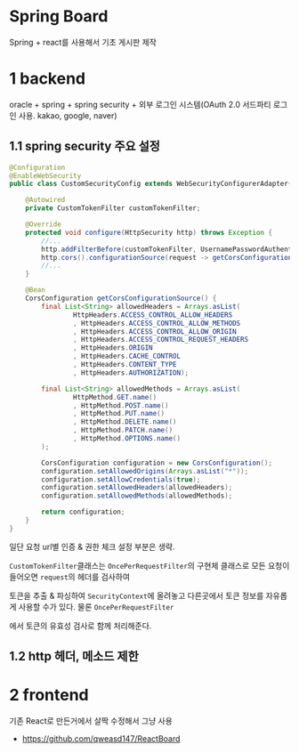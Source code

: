 # Spring Board

Spring + react를 사용해서 기초 게시판 제작

# 1 backend
oracle + spring + spring security + 외부 로그인 시스템(OAuth 2.0 서드파티 로그인 사용. kakao, google, naver)

## 1.1 spring security 주요 설정

```java
@Configuration
@EnableWebSecurity
public class CustomSecurityConfig extends WebSecurityConfigurerAdapter{

    @Autowired
    private CustomTokenFilter customTokenFilter;

    @Override
    protected void configure(HttpSecurity http) throws Exception {
        //...
        http.addFilterBefore(customTokenFilter, UsernamePasswordAuthenticationFilter.class);
        http.cors().configurationSource(request -> getCorsConfigurationSource());
        //...
    }

    @Bean
    CorsConfiguration getCorsConfigurationSource() {
        final List<String> allowedHeaders = Arrays.asList(
                HttpHeaders.ACCESS_CONTROL_ALLOW_HEADERS
                , HttpHeaders.ACCESS_CONTROL_ALLOW_METHODS
                , HttpHeaders.ACCESS_CONTROL_ALLOW_ORIGIN
                , HttpHeaders.ACCESS_CONTROL_REQUEST_HEADERS
                , HttpHeaders.ORIGIN
                , HttpHeaders.CACHE_CONTROL
                , HttpHeaders.CONTENT_TYPE
                , HttpHeaders.AUTHORIZATION);

        final List<String> allowedMethods = Arrays.asList(
                HttpMethod.GET.name()
                , HttpMethod.POST.name()
                , HttpMethod.PUT.name()
                , HttpMethod.DELETE.name()
                , HttpMethod.PATCH.name()
                , HttpMethod.OPTIONS.name()
        );

        CorsConfiguration configuration = new CorsConfiguration();
        configuration.setAllowedOrigins(Arrays.asList("*"));
        configuration.setAllowCredentials(true);
        configuration.setAllowedHeaders(allowedHeaders);
        configuration.setAllowedMethods(allowedMethods);

        return configuration;
    }
}
```
일단 요청 url별 인증 & 권한 체크 설정 부분은 생략.

`CustomTokenFilter`클래스는 `OncePerRequestFilter`의 구현체 클래스로 모든 요청이 들어오면 `request`의 헤더를 검사하여

토큰을 추출 & 파싱하여 `SecurityContext`에 올려놓고 다른곳에서 토큰 정보를 자유롭게 사용할 수가 있다. 물론 `OncePerRequestFilter`

에서 토큰의 유효성 검사로 함께 처리해준다.

## 1.2 http 헤더, 메소드 제한

# 2 frontend
기존 React로 만든거에서 살짝 수정해서 그냥 사용
* https://github.com/qweasd147/ReactBoard
